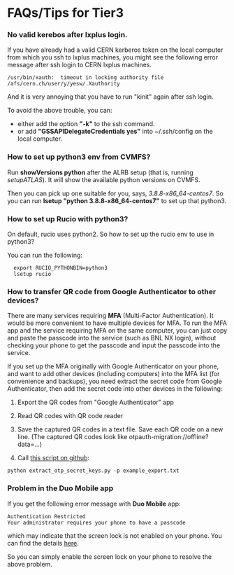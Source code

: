 # FAQs/Tips for Tier3

### No valid kerebos after lxplus login.
   If you have already had a valid CERN kerberos token on the local computer
   from which you ssh to lxplus machines, you might see the following 
   error message after ssh login to CERN lxplus machines.

```
/usr/bin/xauth:  timeout in locking authority file /afs/cern.ch/user/y/yesw/.Xauthority
```

   And it is very annoying that you have to run "kinit" again after ssh login.

   To avoid the above trouble, you can:

   - either add the option **"-k"** to the ssh command.
   - or add **"GSSAPIDelegateCredentials yes"** into ~/.ssh/config on 
     the local computer.

### How to set up python3 env from CVMFS?
   Run **showVersions python** after the ALRB setup (that is, running *setupATLAS*).
   It will show the available python versions on CVMFS.
   
   Then you can pick up one suitable for you, says, *3.8.8-x86_64-centos7*.
   So you can run **lsetup "python 3.8.8-x86_64-centos7"** to set up that python3.

### How to set up Rucio with python3?
  On default, rucio uses python2. So how to set up the rucio env to use in python3?
  
  You can run the following:
```
  export RUCIO_PYTHONBIN=python3
  lsetup rucio
```

### How to transfer QR code from Google Authenticator to other devices?
  There are many services requiring **MFA** (Multi-Factor Authentication). It would be more convenient to have multiple devices for MFA.
  To run the MFA app and the service requiring MFA on the same computer, you can just copy and paste the passcode into the service (such as BNL NX login),
  without checking your phone to get the passcode and input the passcode into the service.
  
  If you set up the MFA originally with Google Authenticator on your phone, 
  and want to add other devices (including computers) into the MFA list (for convenience and backups), 
  you need extract the secret code from Google Authenticator, then add the secret code into other devices in the following:
  
1. Export the QR codes from "Google Authenticator" app

2. Read QR codes with QR code reader

3. Save the captured QR codes in a text file. Save each QR code on a new line. (The captured QR codes look like otpauth-migration://offline?data=...)

4. Call [this script on github](https://github.com/scito/extract_otp_secret_keys):
```
python extract_otp_secret_keys.py -p example_export.txt
```

### Problem in the Duo Mobile app
  If you get the following error message with **Duo Mobile** app:
```
Authentication Restricted
Your administrator requires your phone to have a passcode
```
which may indicate that the screen lock is not enabled on your phone. You can find the details [here](https://help.duo.com/s/article/3159?language=en_US).

So you can simply enable the screen lock on your phone to resolve the above problem.


